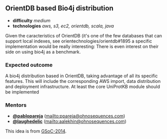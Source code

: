 ## OrientDB based Bio4j distribution

- **difficulty** _medium_
- **technologies** _aws, s3, ec2, orientdb, scala, java_

Given the caracteristics of OrientDB (it's one of the few databases that can support local indexes, see orientechnologies/orientdb#1895 a specific implementation would be really interesting: There is even interest on their side on using bio4j as a benchmark.

### Expected outcome

A bio4j distribution based in OrientDB, taking advantage of all its specific features. This will include the corresponding AWS import, data distribution and deployment infrastructure. At least the core UniProtKB module should be implemented

### Mentors

- **[@pablopareja](https://github.com/pablopareja)** (<mailto:ppareja@ohnosequences.com>)
- **[@laughedelic](https://github.com/laughedelic)** (<mailto:aalekhin@ohnosequences.com>)  


This idea is from [GSoC-2014](https://github.com/bio4j/gsoc14/wiki/OrientDB-based-bio4j-distribution).
